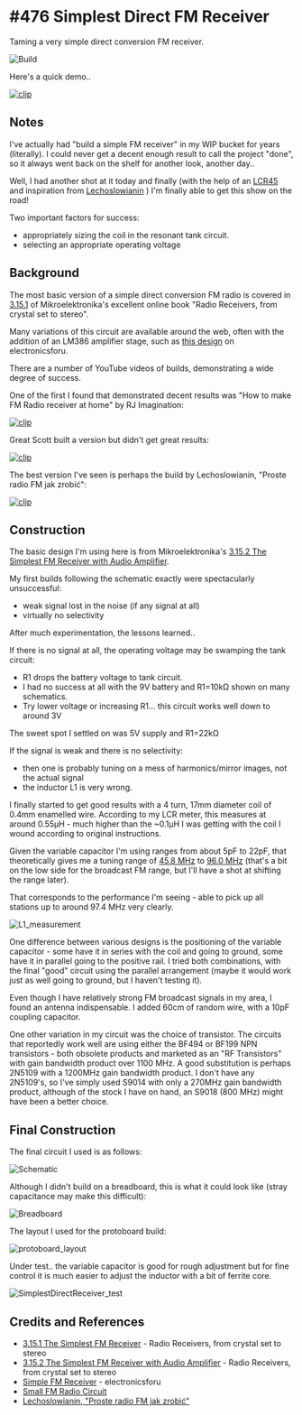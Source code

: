 # #476 Simplest Direct FM Receiver

Taming a very simple direct conversion FM receiver.

![Build](./assets/SimplestDirectReceiver_build.jpg?raw=true)

Here's a quick demo..

[![clip](https://img.youtube.com/vi/jYyZfDl8ZHY/0.jpg)](https://www.youtube.com/watch?v=jYyZfDl8ZHY)

## Notes

I've actually had "build a simple FM receiver" in my WIP bucket for years (literally).
I could never get a decent enough result to call the project "done", so it always went back on the shelf
for another look, another day..

Well, I had another shot at it today and finally (with the help of an
[LCR45](../../../Equipment/LCR45)
and inspiration from
[Lechoslowianin](https://www.youtube.com/watch?v=t3RExWNuqRI)
) I'm finally able to get this show on the road!

Two important factors for success:

* appropriately sizing the coil in the resonant tank circuit.
* selecting an appropriate operating voltage

## Background

The most basic version of a simple direct conversion FM radio is covered in
[3.15.1](https://www.mikroe.com/ebooks/radio-receivers-from-crystal-set-to-stereo/the-simplest-fm-receiver)
of Mikroelektronika's excellent online book "Radio Receivers, from crystal set to stereo".

Many variations of this circuit are available around the web, often with the addition of an LM386 amplifier stage,
such as [this design](https://electronicsforu.com/electronics-projects/simple-fm-receiver)
on electronicsforu.

There are a number of YouTube videos of builds, demonstrating a wide degree of success.

One of the first I found that demonstrated decent results was "How to make FM Radio receiver at home" by RJ Imagination:

[![clip](https://img.youtube.com/vi/ljNVseTkQs4/0.jpg)](https://www.youtube.com/watch?v=ljNVseTkQs4)

Great Scott built a version but didn't get great results:

[![clip](https://img.youtube.com/vi/h_F3J4vyzNk/0.jpg)](https://www.youtube.com/watch?v=h_F3J4vyzNk)

The best version I've seen is perhaps the build by Lechoslowianin, "Proste radio FM jak zrobić":

[![clip](https://img.youtube.com/vi/t3RExWNuqRI/0.jpg)](https://www.youtube.com/watch?v=t3RExWNuqRI)

## Construction

The basic design I'm using here is from Mikroelektronika's
[3.15.2 The Simplest FM Receiver with Audio Amplifier](https://www.mikroe.com/ebooks/radio-receivers-from-crystal-set-to-stereo/the-simplest-fm-receiver-with-audio-amplifier).

My first builds following the schematic exactly were spectacularly unsuccessful:

* weak signal lost in the noise (if any signal at all)
* virtually no selectivity

After much experimentation, the lessons learned..

If there is no signal at all, the operating voltage may be swamping the tank circuit:

* R1 drops the battery voltage to tank circuit.
* I had no success at all with the 9V battery and R1=10kΩ shown on many schematics.
* Try lower voltage or increasing R1... this circuit works well down to around 3V

The sweet spot I settled on was 5V supply and R1=22kΩ

If the signal is weak and there is no selectivity:

* then one is probably tuning on a mess of harmonics/mirror images, not the actual signal
* the inductor L1 is very wrong.

I finally started to get good results with a 4 turn, 17mm diameter coil of 0.4mm enamelled wire.
According to my LCR meter, this measures at around 0.55µH - much higher than the ~0.1µH
I was getting with the coil I wound according to original instructions.

Given the variable capacitor I'm using ranges from about 5pF to 22pF,
that theoretically gives me a tuning range of
[45.8 MHz](https://www.wolframalpha.com/input/?i=1%2F(2%CF%80*sqrt(0.55%C2%B5H*22pF)))
to
[96.0 MHz](https://www.wolframalpha.com/input/?i=1%2F(2%CF%80*sqrt(0.55%C2%B5H*5pF)))
(that's a bit on the low side for the broadcast FM range, but I'll have a shot at shifting the range
later).

That corresponds to the performance I'm seeing - able to pick up all stations up to around 97.4 MHz very clearly.

![L1_measurement](./assets/L1_measurement.jpg?raw=true)

One difference between various designs is the positioning of the variable capacitor - some have it in series with the coil and going to ground,
some have it in parallel going to the positive rail.
I tried both combinations, with the final "good" circuit using the parallel arrangement (maybe it would work just as well going to ground, but I haven't testing it).

Even though I have relatively strong FM broadcast signals in my area, I found an antenna indispensable.
I added 60cm of random wire, with a 10pF coupling capacitor.

One other variation in my circuit was the choice of transistor.
The circuits that reportedly work well are using either the BF494 or BF199 NPN transistors -
both obsolete products and marketed as an "RF Transistors" with gain bandwidth product over 1100 MHz.
A good substitution is perhaps 2N5109 with a 1200MHz gain bandwidth product.
I don't have any 2N5109's, so I've simply used S9014 with only a 270MHz  gain bandwidth product,
although of the stock I have on hand, an S9018 (800 MHz) might have been a better choice.

## Final Construction

The final circuit I used is as follows:

![Schematic](./assets/SimplestDirectReceiver_schematic.jpg?raw=true)

Although I didn't build on a breadboard, this is what it could look like (stray capacitance may make this difficult):

![Breadboard](./assets/SimplestDirectReceiver_bb.jpg?raw=true)

The layout I used for the protoboard build:

![protoboard_layout](./assets/protoboard_layout.jpg?raw=true)

Under test.. the variable capacitor is good for rough adjustment but for fine control it
is much easier to adjust the inductor with a bit of ferrite core.

![SimplestDirectReceiver_test](./assets/SimplestDirectReceiver_test.jpg?raw=true)

## Credits and References

* [3.15.1 The Simplest FM Receiver](https://www.mikroe.com/ebooks/radio-receivers-from-crystal-set-to-stereo/the-simplest-fm-receiver) - Radio Receivers, from crystal set to stereo
* [3.15.2 The Simplest FM Receiver with Audio Amplifier](https://www.mikroe.com/ebooks/radio-receivers-from-crystal-set-to-stereo/the-simplest-fm-receiver-with-audio-amplifier) - Radio Receivers, from crystal set to stereo
* [Simple FM Receiver](https://electronicsforu.com/electronics-projects/simple-fm-receiver) - electronicsforu
* [Small FM Radio Circuit](https://www.electroschematics.com/5150/tiny-fm-radio/)
* [Lechoslowianin, "Proste radio FM jak zrobić"](https://www.youtube.com/watch?v=t3RExWNuqRI)
